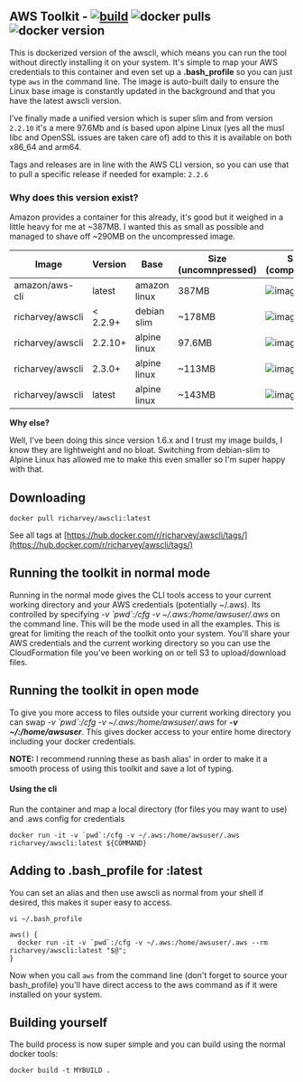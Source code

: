 ## AWS Toolkit - [![build](https://github.com/richarvey/aws-docker-toolkit/actions/workflows/main.yml/badge.svg)](https://github.com/richarvey/aws-docker-toolkit/actions/workflows/main.yml) ![docker pulls](https://img.shields.io/docker/pulls/richarvey/awscli) ![docker version](https://img.shields.io/docker/v/richarvey/awscli?sort=semver)

This is dockerized version of the awscli, which means you can run the tool without directly installing it on your system. It's simple to map your AWS credentials to this container and even set up a __.bash_profile__ so you can just type ```aws``` in the command line. The image is auto-built daily to ensure the Linux base image is constantly updated in the background and that you have the latest awscli version.

I've finally made a unified version which is super slim and from version ```2.2.10``` it's a mere 97.6Mb and is based upon alpine Linux (yes all the musl libc and OpenSSL issues are taken care of) add to this it is available on both x86_64 and arm64.

Tags and releases are in line with the AWS CLI version, so you can use that to pull a specific release if needed for example: ```2.2.6```
### Why does this version exist?

Amazon provides a container for this already, it's good but it weighed in a little heavy for me at ~387MB. I wanted this as small as possible and managed to shave off ~290MB on the uncompressed image.

|Image                | Version         | Base         | Size (uncomnpressed) | Size (compressed) |
|---------------------|-----------------|--------------|----------------------|-------------------|
| amazon/aws-cli      | latest          | amazon linux | 387MB                | ![image size](https://img.shields.io/docker/image-size/amazon/aws-cli)          |
| richarvey/awscli    | < 2.2.9+        | debian slim  | ~178MB               | ![image size](https://img.shields.io/docker/image-size/richarvey/awscli/2.2.9)  |       
| richarvey/awscli    | 2.2.10+         | alpine linux | 97.6MB               | ![image size](https://img.shields.io/docker/image-size/richarvey/awscli/2.2.10) |       
| richarvey/awscli    | 2.3.0+          | alpine linux | ~113MB               | ![image size](https://img.shields.io/docker/image-size/richarvey/awscli/2.3.0)  |       
| richarvey/awscli    | latest          | alpine linux | ~143MB               | ![image size](https://img.shields.io/docker/image-size/richarvey/awscli)        |       


__Why else?__

Well, I've been doing this since version 1.6.x and I trust my image builds, I know they are lightweight and no bloat. Switching from debian-slim to Alpine Linux has allowed me to make this even smaller so I'm super happy with that. 

## Downloading

```
docker pull richarvey/awscli:latest
```

See all tags at [https://hub.docker.com/r/richarvey/awscli/tags/](https://hub.docker.com/r/richarvey/awscli/tags/)

## Running the toolkit in normal mode
Running in the normal mode gives the CLI tools access to your current working directory and your AWS credentials (potentially ~/.aws). Its controlled by specifying _-v \`pwd\`:/cfg -v ~/.aws:/home/awsuser/.aws_ on the command line. This will be the mode used in all the examples. This is great for limiting the reach of the toolkit onto your system. You'll share your AWS credentials and the current working directory so you can use the CloudFormation file you've been working on or tell S3 to upload/download files.

## Running the toolkit in open mode
To give you more access to files outside your current working directory you can swap _-v \`pwd\`:/cfg -v ~/.aws:/home/awsuser/.aws_ for ___-v ~/:/home/awsuser___. This gives docker access to your entire home directory including your docker credentials.

__NOTE:__ I recommend running these as bash alias' in order to make it a smooth process of using this toolkit and save a lot of typing.

#### Using the cli

Run the container and map a local directory (for files you may want to use) and .aws config for credentials

```
docker run -it -v `pwd`:/cfg -v ~/.aws:/home/awsuser/.aws richarvey/awscli:latest ${COMMAND}
```

## Adding to .bash_profile for :latest

You can set an alias and then use awscli as normal from your shell if desired, this makes it super easy to access.

```
vi ~/.bash_profile
```

```
aws() {
  docker run -it -v `pwd`:/cfg -v ~/.aws:/home/awsuser/.aws --rm richarvey/awscli:latest "$@";
}
```

Now when you call ```aws``` from the command line (don't forget to source your bash_profile) you'll have direct access to the aws command as if it were installed on your system. 

## Building yourself

The build process is now super simple and you can build using the normal docker tools:

```
docker build -t MYBUILD .
```
